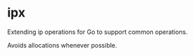# ipx

Extending ip operations for Go to support common operations.

Avoids allocations whenever possible.
